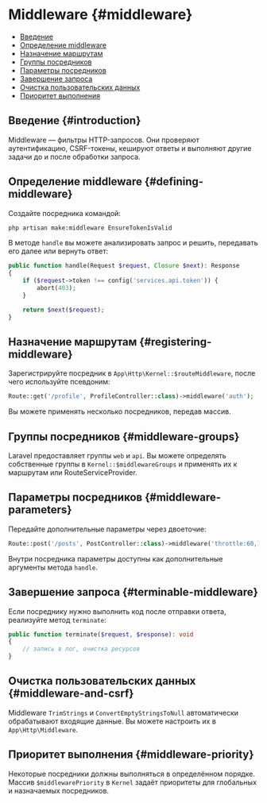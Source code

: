 # Middleware {#middleware}

- [Введение](#introduction)
- [Определение middleware](#defining-middleware)
- [Назначение маршрутам](#registering-middleware)
- [Группы посредников](#middleware-groups)
- [Параметры посредников](#middleware-parameters)
- [Завершение запроса](#terminable-middleware)
- [Очистка пользовательских данных](#middleware-and-csrf)
- [Приоритет выполнения](#middleware-priority)

## Введение {#introduction}

Middleware — фильтры HTTP-запросов. Они проверяют аутентификацию, CSRF-токены, кешируют ответы и выполняют другие задачи до и
после обработки запроса.

## Определение middleware {#defining-middleware}

Создайте посредника командой:

```bash
php artisan make:middleware EnsureTokenIsValid
```

В методе `handle` вы можете анализировать запрос и решить, передавать его далее или вернуть ответ:

```php
public function handle(Request $request, Closure $next): Response
{
    if ($request->token !== config('services.api.token')) {
        abort(403);
    }

    return $next($request);
}
```

## Назначение маршрутам {#registering-middleware}

Зарегистрируйте посредник в `App\Http\Kernel::$routeMiddleware`, после чего используйте псевдоним:

```php
Route::get('/profile', ProfileController::class)->middleware('auth');
```

Вы можете применять несколько посредников, передав массив.

## Группы посредников {#middleware-groups}

Laravel предоставляет группы `web` и `api`. Вы можете определять собственные группы в `Kernel::$middlewareGroups` и применять их к
маршрутам или RouteServiceProvider.

## Параметры посредников {#middleware-parameters}

Передайте дополнительные параметры через двоеточие:

```php
Route::post('/posts', PostController::class)->middleware('throttle:60,1');
```

Внутри посредника параметры доступны как дополнительные аргументы метода `handle`.

## Завершение запроса {#terminable-middleware}

Если посреднику нужно выполнить код после отправки ответа, реализуйте метод `terminate`:

```php
public function terminate($request, $response): void
{
    // запись в лог, очистка ресурсов
}
```

## Очистка пользовательских данных {#middleware-and-csrf}

Middleware `TrimStrings` и `ConvertEmptyStringsToNull` автоматически обрабатывают входящие данные. Вы можете настроить их в
`App\Http\Middleware`.

## Приоритет выполнения {#middleware-priority}

Некоторые посредники должны выполняться в определённом порядке. Массив `$middlewarePriority` в `Kernel` задаёт приоритеты для
глобальных и назначаемых посредников.
